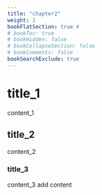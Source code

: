 ```yaml
---
title: "chapter2"
weight: 2
bookFlatSection: true # 
# bookToc: true
# bookHidden: false
# bookCollapseSection: false
# bookComments: false
bookSearchExclude: true
---
```

# title_1
content_1

## title_2
content_2

### title_3
content_3 add content